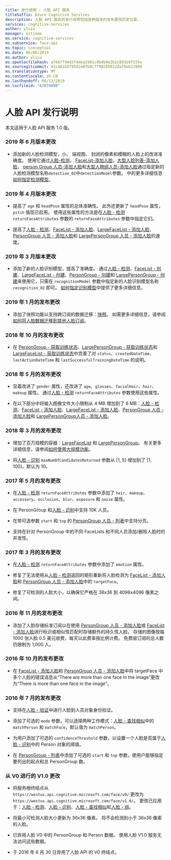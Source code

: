 ```yaml
---
title: 发行说明 - 人脸 API 服务
titleSuffix: Azure Cognitive Services
description: 人脸 API 服务的发行说明包括各种版本的发布更改历史记录。
services: cognitive-services
author: yluiu
manager: nitinme
ms.service: cognitive-services
ms.subservice: face-api
ms.topic: conceptual
ms.date: 06/06/2019
ms.author: yluiu
ms.openlocfilehash: a7667f94d3f4dea2901c4b4b0e2b2c893b9f535e
ms.sourcegitcommit: 41ca82b5f95d2e07b0c7f9025b912daf0ab21909
ms.translationtype: MT
ms.contentlocale: zh-CN
ms.lasthandoff: 06/13/2019
ms.locfileid: "67074098"
---
```

# <a name="face-api-release-notes"></a>人脸 API 发行说明

本文适用于人脸 API 服务 1.0 版。

### <a name="release-changes-in-june-2019"></a>2019 年 6 月版本更改

* 添加新的人脸检测模型，小、 端视图、 封闭的像素和模糊的人脸上的改进准确度。 使用它通过[人脸-检测](https://westus.dev.cognitive.microsoft.com/docs/services/563879b61984550e40cbbe8d/operations/563879b61984550f30395236)， [FaceList-添加人脸](https://westus.dev.cognitive.microsoft.com/docs/services/563879b61984550e40cbbe8d/operations/563879b61984550f30395250)，[大型人脸列表-添加人脸](https://westus.dev.cognitive.microsoft.com/docs/services/563879b61984550e40cbbe8d/operations/5a158c10d2de3616c086f2d3)， [person Group 人员-添加人脸](https://westus.dev.cognitive.microsoft.com/docs/services/563879b61984550e40cbbe8d/operations/563879b61984550f3039523b)和[大型人物组人员-添加人脸](https://westus.dev.cognitive.microsoft.com/docs/services/563879b61984550e40cbbe8d/operations/599adf2a3a7b9412a4d53f42)通过指定新的人脸检测模型名称`detection_02`中`detectionModel`参数。 中的更多详细信息[如何指定检测模型](Face-API-How-to-Topics/specify-detection-model.md)。

### <a name="release-changes-in-april-2019"></a>2019 年 4 月版本更改

* 提高了 `age` 和 `headPose` 属性的总体准确性。 此外还更新了 `headPose` 属性，`pitch` 值现已启用。 使用这些属性的方法是在[人脸 - 检测](https://westus.dev.cognitive.microsoft.com/docs/services/563879b61984550e40cbbe8d/operations/563879b61984550f30395236) `returnFaceAttributes` 参数的 `returnFaceAttributes` 参数中指定它们。 

* 提高了[人脸 - 检测](https://westus.dev.cognitive.microsoft.com/docs/services/563879b61984550e40cbbe8d/operations/563879b61984550f30395236)、[FaceList - 添加人脸](https://westus.dev.cognitive.microsoft.com/docs/services/563879b61984550e40cbbe8d/operations/563879b61984550f30395250)、[LargeFaceList - 添加人脸](https://westus.dev.cognitive.microsoft.com/docs/services/563879b61984550e40cbbe8d/operations/5a158c10d2de3616c086f2d3)、[PersonGroup 人员 - 添加人脸](https://westus.dev.cognitive.microsoft.com/docs/services/563879b61984550e40cbbe8d/operations/563879b61984550f3039523b)和 [LargePersonGroup 人员 - 添加人脸](https://westus.dev.cognitive.microsoft.com/docs/services/563879b61984550e40cbbe8d/operations/599adf2a3a7b9412a4d53f42)的速度。

### <a name="release-changes-in-march-2019"></a>2019 年 3 月版本更改

* 添加了新的人脸识别模型，提高了准确度。 通过[人脸 - 检测](https://westus.dev.cognitive.microsoft.com/docs/services/563879b61984550e40cbbe8d/operations/563879b61984550f30395236)、[FaceList - 创建](https://westus.dev.cognitive.microsoft.com/docs/services/563879b61984550e40cbbe8d/operations/563879b61984550f3039524b)、[LargeFaceList - 创建](https://westus.dev.cognitive.microsoft.com/docs/services/563879b61984550e40cbbe8d/operations/5a157b68d2de3616c086f2cc)、[PersonGroup - 创建](https://westus.dev.cognitive.microsoft.com/docs/services/563879b61984550e40cbbe8d/operations/563879b61984550f30395244)和 [LargePersonGroup - 创建](https://westus.dev.cognitive.microsoft.com/docs/services/563879b61984550e40cbbe8d/operations/599acdee6ac60f11b48b5a9d)来使用它，只需在 `recognitionModel` 参数中指定新的人脸识别模型名称 `recognition_02` 即可。 [如何指定识别模型](Face-API-How-to-Topics/specify-recognition-model.md)中提供了更多详细信息。

### <a name="release-changes-in-january-2019"></a>2019 年 1 月的发布更改

* 添加了快照功能以支持跨订阅的数据迁移：[快照](https://westus.dev.cognitive.microsoft.com/docs/services/563879b61984550e40cbbe8d/operations/snapshot-get)。 如需更多详细信息，请参阅[如何将人脸数据迁移到其他人脸订阅](Face-API-How-to-Topics/how-to-migrate-face-data.md)。

### <a name="release-changes-in-october-2018"></a>2018 年 10 月的发布更改

* 在 [PersonGroup - 获取训练状态](https://westus.dev.cognitive.microsoft.com/docs/services/563879b61984550e40cbbe8d/operations/563879b61984550f30395247)、[LargePersonGroup - 获取训练状态](https://westus.dev.cognitive.microsoft.com/docs/services/563879b61984550e40cbbe8d/operations/599ae32c6ac60f11b48b5aa5)和 [LargeFaceList - 获取训练状态](https://westus.dev.cognitive.microsoft.com/docs/services/563879b61984550e40cbbe8d/operations/5a1582f8d2de3616c086f2cf)中完善了对 `status`、`createdDateTime`、`lastActionDateTime` 和 `lastSuccessfulTrainingDateTime` 的说明。

### <a name="release-changes-in-may-2018"></a>2018 年 5 月的发布更改

* 显着改进了 `gender` 属性，还改进了 `age`、`glasses`、`facialHair`、`hair`、`makeup` 属性。 通过[人脸 - 检测](https://westus.dev.cognitive.microsoft.com/docs/services/563879b61984550e40cbbe8d/operations/563879b61984550f30395236) `returnFaceAttributes` 参数使用这些属性。 

* 在以下部分中将输入图像文件大小限制从 4 MB 增加到了 6 MB：[人脸 - 检测](https://westus.dev.cognitive.microsoft.com/docs/services/563879b61984550e40cbbe8d/operations/563879b61984550f30395236)、[FaceList - 添加人脸](https://westus.dev.cognitive.microsoft.com/docs/services/563879b61984550e40cbbe8d/operations/563879b61984550f30395250)、[LargeFaceList - 添加人脸](https://westus.dev.cognitive.microsoft.com/docs/services/563879b61984550e40cbbe8d/operations/5a158c10d2de3616c086f2d3)、[PersonGroup 人员 - 添加人脸](https://westus.dev.cognitive.microsoft.com/docs/services/563879b61984550e40cbbe8d/operations/563879b61984550f3039523b)和 [LargePersonGroup人员 - 添加人脸](https://westus.dev.cognitive.microsoft.com/docs/services/563879b61984550e40cbbe8d/operations/599adf2a3a7b9412a4d53f42)。

### <a name="release-changes-in-march-2018"></a>2018 年 3 月的发布更改

* 增加了百万规模的容器：[LargeFaceList](https://westus.dev.cognitive.microsoft.com/docs/services/563879b61984550e40cbbe8d/operations/5a157b68d2de3616c086f2cc) 和 [LargePersonGroup](https://westus.dev.cognitive.microsoft.com/docs/services/563879b61984550e40cbbe8d/operations/599acdee6ac60f11b48b5a9d)。 有关更多详细信息，请参阅[如何使用大规模功能](Face-API-How-to-Topics/how-to-use-large-scale.md)。

* 将[人脸 - 识别](https://westus.dev.cognitive.microsoft.com/docs/services/563879b61984550e40cbbe8d/operations/563879b61984550f30395239) `maxNumOfCandidatesReturned` 参数从 [1, 5] 增加到了 [1, 100]，默认为 10。

### <a name="release-changes-in-may-2017"></a>2017 年 5 月的发布更改

* 在[人脸 - 检测](https://westus.dev.cognitive.microsoft.com/docs/services/563879b61984550e40cbbe8d/operations/563879b61984550f30395236) `returnFaceAttributes` 参数中添加了 `hair`、`makeup`、`accessory`、`occlusion`、`blur`、`exposure` 和 `noise` 属性。

* 在 PersonGroup 和[人脸 - 识别](https://westus.dev.cognitive.microsoft.com/docs/services/563879b61984550e40cbbe8d/operations/563879b61984550f30395239)中支持 10K 人员。

* 在带可选参数 `start` 和 `top` 的 [PersonGroup 人员 - 列表](https://westus.dev.cognitive.microsoft.com/docs/services/563879b61984550e40cbbe8d/operations/563879b61984550f30395241)中支持分页。

* 支持在针对 PersonGroup 中的不同 FaceLists 和不同人员添加/删除人脸时的并发性。

### <a name="release-changes-in-march-2017"></a>2017 年 3 月的发布更改
* 在[人脸 - 检测](https://westus.dev.cognitive.microsoft.com/docs/services/563879b61984550e40cbbe8d/operations/563879b61984550f30395236) `returnFaceAttributes` 参数中添加了 `emotion` 属性。

* 修复了无法使用从[人脸 - 检测](https://westus.dev.cognitive.microsoft.com/docs/services/563879b61984550e40cbbe8d/operations/563879b61984550f30395236)返回的矩形重新将人脸检测为 [FaceList - 添加人脸](https://westus.dev.cognitive.microsoft.com/docs/services/563879b61984550e40cbbe8d/operations/563879b61984550f30395250)和 [PersonGroup 人员 - 添加人脸](https://westus.dev.cognitive.microsoft.com/docs/services/563879b61984550e40cbbe8d/operations/563879b61984550f3039523b)中的 `targetFace`。

* 修复了可检测的人脸大小，以确保它严格在 36x36 到 4096x4096 像素之间。

### <a name="release-changes-in-november-2016"></a>2016 年 11 月的发布更改
* 添加了人脸存储标准订阅以在使用 [PersonGroup 人员 - 添加人脸](https://westus.dev.cognitive.microsoft.com/docs/services/563879b61984550e40cbbe8d/operations/563879b61984550f3039523b)或 [FaceList - 添加人脸](https://westus.dev.cognitive.microsoft.com/docs/services/563879b61984550e40cbbe8d/operations/563879b61984550f30395250)进行标识或相似性匹配时存储额外的持久性人脸。 存储的图像按每 1000 张人脸 0.5 美元收费，每天以此费率按比例计费。 免费层订阅的总人数仍限制为 1,000 人。

### <a name="release-changes-in-october-2016"></a>2016 年 10 月的发布更改
* 在 [FaceList - 添加人脸](https://westus.dev.cognitive.microsoft.com/docs/services/563879b61984550e40cbbe8d/operations/563879b61984550f30395250)和 [PersonGroup 人员 - 添加人脸](https://westus.dev.cognitive.microsoft.com/docs/services/563879b61984550e40cbbe8d/operations/563879b61984550f3039523b)中将 targetFace 中多个人脸的错误消息从“There are more than one face in the image”更改为“There is more than one face in the image”。

### <a name="release-changes-in-july-2016"></a>2016 年 7 月的发布更改
* 支持在[人脸 - 验证](https://westus.dev.cognitive.microsoft.com/docs/services/563879b61984550e40cbbe8d/operations/563879b61984550f3039523a)中进行人脸到人员对象身份验证。

* 添加了可选的 `mode` 参数，可以选择两种工作模式：[人脸 - 查找相似](https://westus.dev.cognitive.microsoft.com/docs/services/563879b61984550e40cbbe8d/operations/563879b61984550f30395237)中的 `matchPerson` 和 `matchFace`，默认值为 `matchPerson`。

* 为用户添加了可选的 `confidenceThreshold` 参数，以设置一个人脸是否属于[人脸 - 识别](https://westus.dev.cognitive.microsoft.com/docs/services/563879b61984550e40cbbe8d/operations/563879b61984550f30395239)中的 Person 对象的阈值。

* 在 [PersonGroup - 列表](https://westus.dev.cognitive.microsoft.com/docs/services/563879b61984550e40cbbe8d/operations/563879b61984550f30395248)中添加了可选的 `start` 和 `top` 参数，使用户能够指定要列出的起点和总 PersonGroup 数。

### <a name="v10-changes-from-v0"></a>从 V0 进行的 V1.0 更改
* 将服务根终结点从 ```https://westus.api.cognitive.microsoft.com/face/v0/``` 更改为 ```https://westus.api.cognitive.microsoft.com/face/v1.0/```。 更改已应用于：[人脸 - 检测](https://westus.dev.cognitive.microsoft.com/docs/services/563879b61984550e40cbbe8d/operations/563879b61984550f30395236)、[人脸 - 识别](https://westus.dev.cognitive.microsoft.com/docs/services/563879b61984550e40cbbe8d/operations/563879b61984550f30395239)、[人脸 - 查找相似](https://westus.dev.cognitive.microsoft.com/docs/services/563879b61984550e40cbbe8d/operations/563879b61984550f30395237)和[人脸 - 组](https://westus.dev.cognitive.microsoft.com/docs/services/563879b61984550e40cbbe8d/operations/563879b61984550f30395238)。

* 将最小可检测人脸大小更新为 36x36 像素。 将不会检测到小于 36x36 像素的人脸。

* 已弃用人脸 V0 中的 PersonGroup 和 Person 数据。 使用人脸 V1.0 服务无法访问这些数据。

* 于 2016 年 6 月 30 日弃用了人脸 API 的 V0 终结点。
